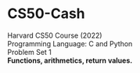 # CS50-Cash
Harvard CS50 Course (2022) <br/> Programming Language: C and Python <br/> Problem Set 1 <br/> <b> Functions, arithmetics, return values. </b>
